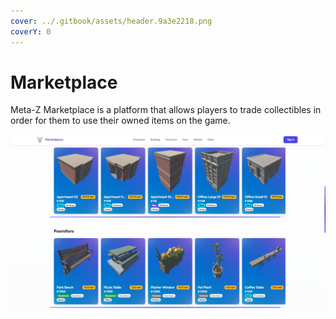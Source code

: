 ```yaml
---
cover: ../.gitbook/assets/header.9a3e2218.png
coverY: 0
---
```


# Marketplace

Meta-Z Marketplace is a platform that allows players to trade collectibles in order for them to use their owned items on the game.

![Showcase](../.gitbook/assets/Showcase.png)

